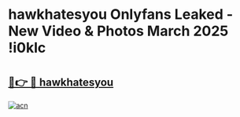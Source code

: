 # hawkhatesyou Onlyfans Leaked - New Video & Photos March 2025 !i0klc

# <h2><a href="https://szsktx.iuczelnia.edu.pl?title=hawkhatesyou&ref=i0klc">🔗👉 🔴 hawkhatesyou</a></h2>

[![acn](https://github.com/user-attachments/assets/0f9c940e-d8b0-45ae-aac7-cd30a18b3e1c)](https://szsktx.iuczelnia.edu.pl?title=hawkhatesyou&ref=i0klc)

